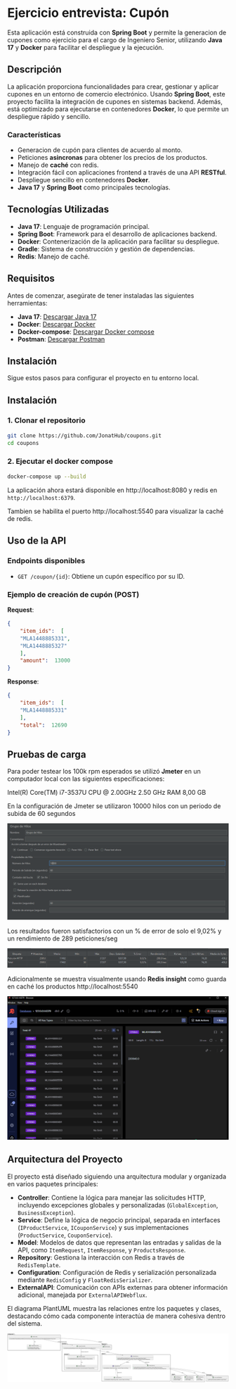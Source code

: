 
# Ejercicio entrevista: Cupón

Esta aplicación está construida con **Spring Boot** y permite la generacion de cupones como ejercicio para el cargo de Ingeniero Senior, utilizando **Java 17** y **Docker** para facilitar el despliegue y la ejecución.

## Descripción

La aplicación proporciona funcionalidades para crear, gestionar y aplicar cupones en un entorno de comercio electrónico. Usando **Spring Boot**, este proyecto facilita la integración de cupones en sistemas backend. Además, está optimizado para ejecutarse en contenedores **Docker**, lo que permite un despliegue rápido y sencillo.

### Características

- Generacion de cupón para clientes de acuerdo al monto.
- Peticiones **asincronas** para obtener los precios de los productos.
- Manejo de **caché** con redis.
- Integración fácil con aplicaciones frontend a través de una API **RESTful**.
- Despliegue sencillo en contenedores **Docker**.
- **Java 17** y **Spring Boot** como principales tecnologías.

## Tecnologías Utilizadas

- **Java 17**: Lenguaje de programación principal.
- **Spring Boot**: Framework para el desarrollo de aplicaciones backend.
- **Docker**: Contenerización de la aplicación para facilitar su despliegue.
- **Gradle**: Sistema de construcción y gestión de dependencias.
- **Redis**: Manejo de caché.

## Requisitos

Antes de comenzar, asegúrate de tener instaladas las siguientes herramientas:

- **Java 17**: [Descargar Java 17](https://adoptopenjdk.net/)
- **Docker**: [Descargar Docker](https://www.docker.com/get-started)
- **Docker-compose**: [Descargar Docker compose](https://docs.docker.com/compose/install/)
- **Postman**: [Descargar Postman](https://www.postman.com/downloads/)

## Instalación

Sigue estos pasos para configurar el proyecto en tu entorno local.



## Instalación
### 1. Clonar el repositorio

```bash
git clone https://github.com/JonatHub/coupons.git
cd coupons
```



### 2. Ejecutar el docker compose

```bash
docker-compose up --build
```

La aplicación ahora estará disponible en http://localhost:8080
 y redis en `http://localhost:6379`.

Tambien se habilita el puerto http://localhost:5540 para visualizar la caché de redis.



## Uso de la API

### Endpoints disponibles


- `GET /coupon/{id}`: Obtiene un cupón específico por su ID.




### Ejemplo de creación de cupón (POST)



**Request**:



```json
{
	"item_ids":  [
	"MLA1448885331",
	"MLA1448885327"
	],
	"amount":  13000
}
```

**Response**:

```json
{
	"item_ids":  [
	"MLA1448885331"
	],
	"total":  12690
}
```

## Pruebas de carga

Para poder testear los 100k rpm esperados se utilizó **Jmeter** en un computador local con las siguientes especificaciones:

Intel(R) Core(TM) i7-3537U CPU @ 2.00GHz   2.50 GHz
RAM 8,00 GB

En la configuración de Jmeter se utilizaron 10000 hilos con un periodo de subida de 60 segundos

![img.png](src/main/resources/images/jmeter.png)

Los resultados fueron satisfactorios con un % de error de solo el 9,02% y un rendimiento de 289 peticiones/seg

![img_1.png](src/main/resources/images/img_1.png)

Adicionalmente se muestra visualmente usando **Redis insight** como guarda en caché los productos http://localhost:5540

![img.png](src/main/resources/images/img.png)



## Arquitectura del Proyecto

El proyecto está diseñado siguiendo una arquitectura modular y organizada en varios paquetes principales:

- **Controller**: Contiene la lógica para manejar las solicitudes HTTP, incluyendo excepciones globales y personalizadas (`GlobalException`, `BusinessException`).
- **Service**: Define la lógica de negocio principal, separada en interfaces (`IProductService`, `ICouponService`) y sus implementaciones (`ProductService`, `CouponService`).
- **Model**: Modelos de datos que representan las entradas y salidas de la API, como `ItemRequest`, `ItemResponse`, y `ProductsResponse`.
- **Repository**: Gestiona la interacción con Redis a través de `RedisTemplate`.
- **Configuration**: Configuración de Redis y serialización personalizada mediante `RedisConfig` y `FloatRedisSerializer`.
- **ExternalAPI**: Comunicación con APIs externas para obtener información adicional, manejada por `ExternalAPIWebflux`.

El diagrama PlantUML muestra las relaciones entre los paquetes y clases, destacando cómo cada componente interactúa de manera cohesiva dentro del sistema.

![img.png](src/main/resources/images/plantuml.svg)